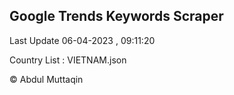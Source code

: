

## Google Trends Keywords Scraper 
 
Last Update 06-04-2023 , 09:11:20

Country List :
VIETNAM.json



© Abdul Muttaqin 
